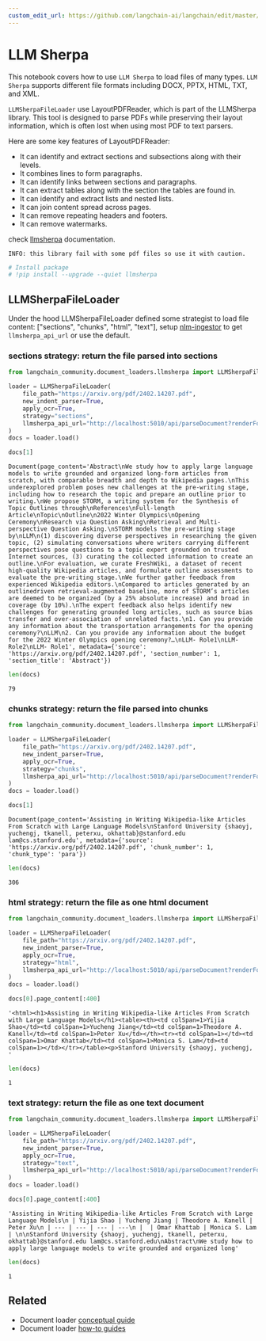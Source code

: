 ```yaml
---
custom_edit_url: https://github.com/langchain-ai/langchain/edit/master/docs/docs/integrations/document_loaders/llmsherpa.ipynb
---
```

# LLM Sherpa

This notebook covers how to use `LLM Sherpa` to load files of many types. `LLM Sherpa` supports different file formats including DOCX, PPTX, HTML, TXT, and XML.

`LLMSherpaFileLoader` use LayoutPDFReader, which is part of the LLMSherpa library. This tool is designed to parse PDFs while preserving their layout information, which is often lost when using most PDF to text parsers.

Here are some key features of LayoutPDFReader:

* It can identify and extract sections and subsections along with their levels.
* It combines lines to form paragraphs.
* It can identify links between sections and paragraphs.
* It can extract tables along with the section the tables are found in.
* It can identify and extract lists and nested lists.
* It can join content spread across pages.
* It can remove repeating headers and footers.
* It can remove watermarks.

check [llmsherpa](https://llmsherpa.readthedocs.io/en/latest/) documentation.

`INFO: this library fail with some pdf files so use it with caution.`


```python
# Install package
# !pip install --upgrade --quiet llmsherpa
```

## LLMSherpaFileLoader

Under the hood LLMSherpaFileLoader defined some strategist to load file content: ["sections", "chunks", "html", "text"], setup [nlm-ingestor](https://github.com/nlmatics/nlm-ingestor) to get `llmsherpa_api_url` or use the default.

### sections strategy: return the file parsed into sections


```python
from langchain_community.document_loaders.llmsherpa import LLMSherpaFileLoader

loader = LLMSherpaFileLoader(
    file_path="https://arxiv.org/pdf/2402.14207.pdf",
    new_indent_parser=True,
    apply_ocr=True,
    strategy="sections",
    llmsherpa_api_url="http://localhost:5010/api/parseDocument?renderFormat=all",
)
docs = loader.load()
```


```python
docs[1]
```



```output
Document(page_content='Abstract\nWe study how to apply large language models to write grounded and organized long-form articles from scratch, with comparable breadth and depth to Wikipedia pages.\nThis underexplored problem poses new challenges at the pre-writing stage, including how to research the topic and prepare an outline prior to writing.\nWe propose STORM, a writing system for the Synthesis of Topic Outlines through\nReferences\nFull-length Article\nTopic\nOutline\n2022 Winter Olympics\nOpening Ceremony\nResearch via Question Asking\nRetrieval and Multi-perspective Question Asking.\nSTORM models the pre-writing stage by\nLLM\n(1) discovering diverse perspectives in researching the given topic, (2) simulating conversations where writers carrying different perspectives pose questions to a topic expert grounded on trusted Internet sources, (3) curating the collected information to create an outline.\nFor evaluation, we curate FreshWiki, a dataset of recent high-quality Wikipedia articles, and formulate outline assessments to evaluate the pre-writing stage.\nWe further gather feedback from experienced Wikipedia editors.\nCompared to articles generated by an outlinedriven retrieval-augmented baseline, more of STORM’s articles are deemed to be organized (by a 25% absolute increase) and broad in coverage (by 10%).\nThe expert feedback also helps identify new challenges for generating grounded long articles, such as source bias transfer and over-association of unrelated facts.\n1. Can you provide any information about the transportation arrangements for the opening ceremony?\nLLM\n2. Can you provide any information about the budget for the 2022 Winter Olympics opening ceremony?…\nLLM- Role1\nLLM- Role2\nLLM- Role1', metadata={'source': 'https://arxiv.org/pdf/2402.14207.pdf', 'section_number': 1, 'section_title': 'Abstract'})
```



```python
len(docs)
```



```output
79
```


### chunks strategy: return the file parsed into chunks


```python
from langchain_community.document_loaders.llmsherpa import LLMSherpaFileLoader

loader = LLMSherpaFileLoader(
    file_path="https://arxiv.org/pdf/2402.14207.pdf",
    new_indent_parser=True,
    apply_ocr=True,
    strategy="chunks",
    llmsherpa_api_url="http://localhost:5010/api/parseDocument?renderFormat=all",
)
docs = loader.load()
```


```python
docs[1]
```



```output
Document(page_content='Assisting in Writing Wikipedia-like Articles From Scratch with Large Language Models\nStanford University {shaoyj, yuchengj, tkanell, peterxu, okhattab}@stanford.edu lam@cs.stanford.edu', metadata={'source': 'https://arxiv.org/pdf/2402.14207.pdf', 'chunk_number': 1, 'chunk_type': 'para'})
```



```python
len(docs)
```



```output
306
```


### html strategy: return the file as one html document


```python
from langchain_community.document_loaders.llmsherpa import LLMSherpaFileLoader

loader = LLMSherpaFileLoader(
    file_path="https://arxiv.org/pdf/2402.14207.pdf",
    new_indent_parser=True,
    apply_ocr=True,
    strategy="html",
    llmsherpa_api_url="http://localhost:5010/api/parseDocument?renderFormat=all",
)
docs = loader.load()
```


```python
docs[0].page_content[:400]
```



```output
'<html><h1>Assisting in Writing Wikipedia-like Articles From Scratch with Large Language Models</h1><table><th><td colSpan=1>Yijia Shao</td><td colSpan=1>Yucheng Jiang</td><td colSpan=1>Theodore A. Kanell</td><td colSpan=1>Peter Xu</td></th><tr><td colSpan=1></td><td colSpan=1>Omar Khattab</td><td colSpan=1>Monica S. Lam</td><td colSpan=1></td></tr></table><p>Stanford University {shaoyj, yuchengj, '
```



```python
len(docs)
```



```output
1
```


### text strategy: return the file as one text document


```python
from langchain_community.document_loaders.llmsherpa import LLMSherpaFileLoader

loader = LLMSherpaFileLoader(
    file_path="https://arxiv.org/pdf/2402.14207.pdf",
    new_indent_parser=True,
    apply_ocr=True,
    strategy="text",
    llmsherpa_api_url="http://localhost:5010/api/parseDocument?renderFormat=all",
)
docs = loader.load()
```


```python
docs[0].page_content[:400]
```



```output
'Assisting in Writing Wikipedia-like Articles From Scratch with Large Language Models\n | Yijia Shao | Yucheng Jiang | Theodore A. Kanell | Peter Xu\n | --- | --- | --- | ---\n |  | Omar Khattab | Monica S. Lam | \n\nStanford University {shaoyj, yuchengj, tkanell, peterxu, okhattab}@stanford.edu lam@cs.stanford.edu\nAbstract\nWe study how to apply large language models to write grounded and organized long'
```



```python
len(docs)
```



```output
1
```



## Related

- Document loader [conceptual guide](/docs/concepts/#document-loaders)
- Document loader [how-to guides](/docs/how_to/#document-loaders)
